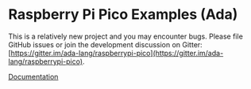 # Raspberry Pi Pico Examples (Ada)

This is a relatively new project and you may encounter bugs. Please file GitHub issues or join the development discussion on Gitter: [https://gitter.im/ada-lang/raspberrypi-pico](https://gitter.im/ada-lang/raspberrypi-pico).

[Documentation](https://pico-doc.synack.me/)
